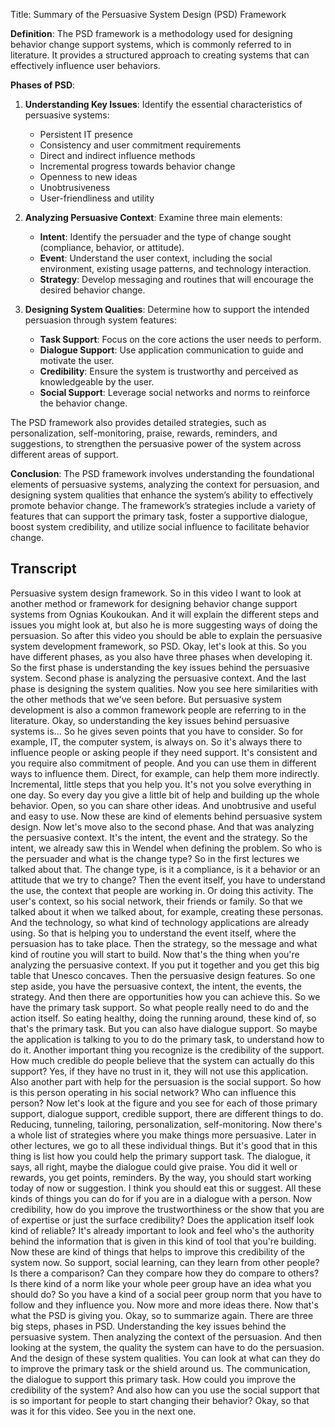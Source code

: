 Title: Summary of the Persuasive System Design (PSD) Framework

**Definition**: The PSD framework is a methodology used for designing behavior change support systems, which is commonly referred to in literature. It provides a structured approach to creating systems that can effectively influence user behaviors.

**Phases of PSD**:
1. **Understanding Key Issues**: Identify the essential characteristics of persuasive systems:
   - Persistent IT presence
   - Consistency and user commitment requirements
   - Direct and indirect influence methods
   - Incremental progress towards behavior change
   - Openness to new ideas
   - Unobtrusiveness
   - User-friendliness and utility

2. **Analyzing Persuasive Context**: Examine three main elements:
   - **Intent**: Identify the persuader and the type of change sought (compliance, behavior, or attitude).
   - **Event**: Understand the user context, including the social environment, existing usage patterns, and technology interaction.
   - **Strategy**: Develop messaging and routines that will encourage the desired behavior change.

3. **Designing System Qualities**: Determine how to support the intended persuasion through system features:
   - **Task Support**: Focus on the core actions the user needs to perform.
   - **Dialogue Support**: Use application communication to guide and motivate the user.
   - **Credibility**: Ensure the system is trustworthy and perceived as knowledgeable by the user.
   - **Social Support**: Leverage social networks and norms to reinforce the behavior change.

The PSD framework also provides detailed strategies, such as personalization, self-monitoring, praise, rewards, reminders, and suggestions, to strengthen the persuasive power of the system across different areas of support.

**Conclusion**: The PSD framework involves understanding the foundational elements of persuasive systems, analyzing the context for persuasion, and designing system qualities that enhance the system’s ability to effectively promote behavior change. The framework’s strategies include a variety of features that can support the primary task, foster a supportive dialogue, boost system credibility, and utilize social influence to facilitate behavior change.

## Transcript

Persuasive system design framework. So in this video I want to look at another method or framework for designing behavior change support systems from Ognias Koukoukan. And it will explain the different steps and issues you might look at, but also he is more suggesting ways of doing the persuasion. So after this video you should be able to explain the persuasive system development framework, so PSD. Okay, let's look at this. So you have different phases, as you also have three phases when developing it. So the first phase is understanding the key issues behind the persuasive system. Second phase is analyzing the persuasive context. And the last phase is designing the system qualities. Now you see here similarities with the other methods that we've seen before. But persuasive system development is also a common framework people are referring to in the literature. Okay, so understanding the key issues behind persuasive systems is... So he gives seven points that you have to consider. So for example, IT, the computer system, is always on. So it's always there to influence people or asking people if they need support. It's consistent and you require also commitment of people. And you can use them in different ways to influence them. Direct, for example, can help them more indirectly. Incremental, little steps that you help you. It's not you solve everything in one day. So every day you give a little bit of help and building up the whole behavior. Open, so you can share other ideas. And unobtrusive and useful and easy to use. Now these are kind of elements behind persuasive system design. Now let's move also to the second phase. And that was analyzing the persuasive context. It's the intent, the event and the strategy. So the intent, we already saw this in Wendel when defining the problem. So who is the persuader and what is the change type? So in the first lectures we talked about that. The change type, is it a compliance, is it a behavior or an attitude that we try to change? Then the event itself, you have to understand the use, the context that people are working in. Or doing this activity. The user's context, so his social network, their friends or family. So that we talked about it when we talked about, for example, creating these personas. And the technology, so what kind of technology applications are already using. So that is helping you to understand the event itself, where the persuasion has to take place. Then the strategy, so the message and what kind of routine you will start to build. Now that's the thing when you're analyzing the persuasive context. If you put it together and you get this big table that Unesco concaves. Then the persuasive design features. So one step aside, you have the persuasive context, the intent, the events, the strategy. And then there are opportunities how you can achieve this. So we have the primary task support. So what people really need to do and the action itself. So eating healthy, doing the running around, these kind of, so that's the primary task. But you can also have dialogue support. So maybe the application is talking to you to do the primary task, to understand how to do it. Another important thing you recognize is the credibility of the support. How much credible do people believe that the system can actually do this support? Yes, if they have no trust in it, they will not use this application. Also another part with help for the persuasion is the social support. So how is this person operating in his social network? Who can influence this person? Now let's look at the figure and you see for each of those primary support, dialogue support, credible support, there are different things to do. Reducing, tunneling, tailoring, personalization, self-monitoring. Now there's a whole list of strategies where you make things more persuasive. Later in other lectures, we go to all these individual things. But it's good that in this thing is list how you could help the primary support task. The dialogue, it says, all right, maybe the dialogue could give praise. You did it well or rewards, you get points, reminders. By the way, you should start working today of now or suggestion. I think you should eat this or suggest. All these kinds of things you can do for if you are in a dialogue with a person. Now credibility, how do you improve the trustworthiness or the show that you are of expertise or just the surface credibility? Does the application itself look kind of reliable? It's already important to look and feel who's the authority behind the information that is given in this kind of tool that you're building. Now these are kind of things that helps to improve this credibility of the system now. So support, social learning, can they learn from other people? Is there a comparison? Can they compare how they do compare to others? Is there kind of a norm like your whole peer group have an idea what you should do? So you have a kind of a social peer group norm that you have to follow and they influence you. Now more and more ideas there. Now that's what the PSD is giving you. Okay, so to summarize again. There are three big steps, phases in PSD. Understanding the key issues behind the persuasive system. Then analyzing the context of the persuasion. And then looking at the system, the quality the system can have to do the persuasion. And the design of these system qualities. You can look at what can they do to improve the primary task or the shield around us. The communication, the dialogue to support this primary task. How could you improve the credibility of the system? And also how can you use the social support that is so important for people to start changing their behavior? Okay, so that was it for this video. See you in the next one.